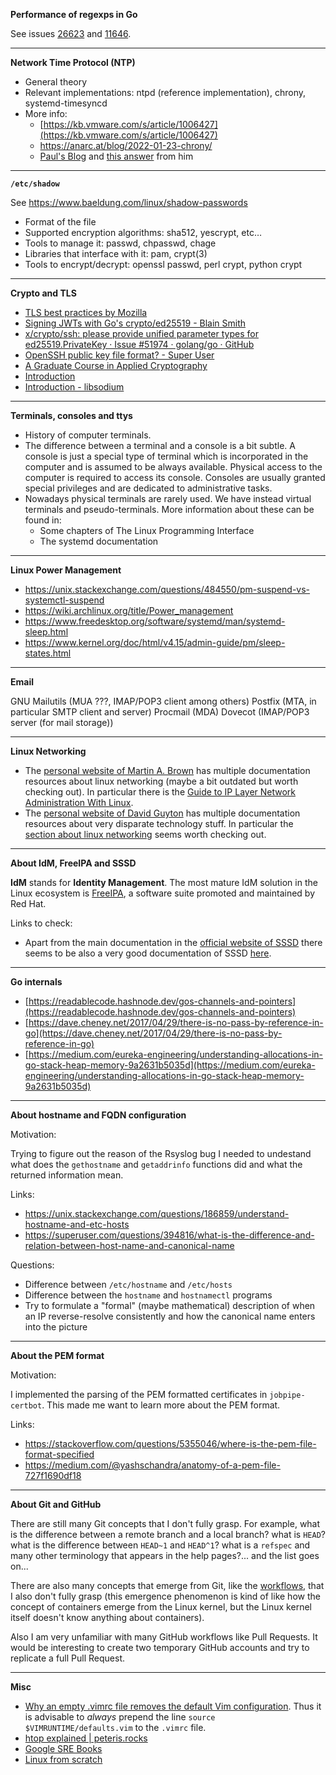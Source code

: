 **Performance of regexps in Go**

See issues [26623](https://github.com/golang/go/issues/26623) and [11646](https://github.com/golang/go/issues/11646).

---

**Network Time Protocol (NTP)**

- General theory
- Relevant implementations: ntpd (reference implementation), chrony, systemd-timesyncd
- More info:
  - [https://kb.vmware.com/s/article/1006427](https://kb.vmware.com/s/article/1006427)
  - https://anarc.at/blog/2022-01-23-chrony/
  - [Paul's Blog](https://www.libertysys.com.au/) and [this answer](https://serverfault.com/questions/1128302/does-installing-ntp-mean-im-installing-an-ntp-server) from him

---

**`/etc/shadow`**

See https://www.baeldung.com/linux/shadow-passwords

- Format of the file
- Supported encryption algorithms: sha512, yescrypt, etc…
- Tools to manage it: passwd, chpasswd, chage
- Libraries that interface with it: pam, crypt(3)
- Tools to encrypt/decrypt: openssl passwd, perl crypt, python crypt

---

**Crypto and TLS**

- [TLS best practices by Mozilla](https://wiki.mozilla.org/Security/Server_Side_TLS)
- [Signing JWTs with Go's crypto/ed25519 - Blain Smith](https://blainsmith.com/articles/signing-jwts-with-gos-crypto-ed25519/)
- [x/crypto/ssh: please provide unified parameter types for ed25519.PrivateKey · Issue #51974 · golang/go · GitHub](https://github.com/golang/go/issues/51974)
- [OpenSSH public key file format? - Super User](https://superuser.com/questions/1477472/openssh-public-key-file-format)
- [A Graduate Course in Applied Cryptography](https://toc.cryptobook.us/)
- [Introduction](https://nacl.cr.yp.to/index.html)
- [Introduction - libsodium](https://doc.libsodium.org/)

---

**Terminals, consoles and ttys**

- History of computer terminals.
- The difference between a terminal and a console is a bit subtle. A console is just a special type of terminal which is incorporated in the computer and is assumed to be always available. Physical access to the computer is required to access its console. Consoles are usually granted special privileges and are dedicated to administrative tasks.
- Nowadays physical terminals are rarely used. We have instead virtual terminals and pseudo-terminals. More information about these can be found in:
	- Some chapters of The Linux Programming Interface
	- The systemd documentation

---

**Linux Power Management**

- https://unix.stackexchange.com/questions/484550/pm-suspend-vs-systemctl-suspend
- https://wiki.archlinux.org/title/Power_management
- https://www.freedesktop.org/software/systemd/man/systemd-sleep.html
- https://www.kernel.org/doc/html/v4.15/admin-guide/pm/sleep-states.html

---

**Email**

GNU Mailutils (MUA ???, IMAP/POP3 client among others)
Postfix (MTA, in particular SMTP client and server)
Procmail (MDA)
Dovecot (IMAP/POP3 server (for mail storage))

---

**Linux Networking**

- The [personal website of Martin A. Brown](http://linux-ip.net/) has multiple documentation resources about linux networking (maybe a bit outdated but worth checking out). In particular there is the [Guide to IP Layer Network Administration With Linux](http://linux-ip.net/pages/the-guide.html).
- The [personal website of David Guyton](https://datahacker.blog/) has multiple documentation resources about very disparate technology stuff. In particular the [section about linux networking](https://datahacker.blog/industry/technology-menu/networking) seems worth checking out.

---

**About IdM, FreeIPA and SSSD**

**IdM** stands for **Identity Management**. The most mature IdM solution in the Linux ecosystem is [FreeIPA](https://www.freeipa.org), a software suite promoted and maintained by Red Hat.

Links to check:

- Apart from the main documentation in the [official website of SSSD](https://sssd.io/) there seems to be also a very good documentation of SSSD [here](https://docs.pagure.org/sssd.sssd/index.html).

---

**Go internals**

- [https://readablecode.hashnode.dev/gos-channels-and-pointers](https://readablecode.hashnode.dev/gos-channels-and-pointers)
- [https://dave.cheney.net/2017/04/29/there-is-no-pass-by-reference-in-go](https://dave.cheney.net/2017/04/29/there-is-no-pass-by-reference-in-go)
- [https://medium.com/eureka-engineering/understanding-allocations-in-go-stack-heap-memory-9a2631b5035d](https://medium.com/eureka-engineering/understanding-allocations-in-go-stack-heap-memory-9a2631b5035d)

---

**About hostname and FQDN configuration**

Motivation:

Trying to figure out the reason of the Rsyslog bug I needed to undestand what does the `gethostname` and `getaddrinfo` functions did and what the returned information mean.

Links:

- https://unix.stackexchange.com/questions/186859/understand-hostname-and-etc-hosts
- https://superuser.com/questions/394816/what-is-the-difference-and-relation-between-host-name-and-canonical-name

Questions:

- Difference between `/etc/hostname` and `/etc/hosts`
- Difference between the `hostname` and `hostnamectl` programs
- Try to formulate a "formal" (maybe mathematical) description of when an IP reverse-resolve consistently and how the canonical name enters into the picture

---

**About the PEM format**

Motivation:

I implemented the parsing of the PEM formatted certificates in `jobpipe-certbot`. This made me want to learn more about the PEM format.

Links:

- https://stackoverflow.com/questions/5355046/where-is-the-pem-file-format-specified
- https://medium.com/@yashschandra/anatomy-of-a-pem-file-727f1690df18

---

**About Git and GitHub**

There are still many Git concepts that I don't fully grasp. For example, what is the difference between a remote branch and a local branch? what is `HEAD`? what is the difference between `HEAD~1` and `HEAD^1`? what is a `refspec` and many other terminology that appears in the help pages?... and the list goes on...

There are also many concepts that emerge from Git, like the [workflows](https://www.atlassian.com/git/tutorials/comparing-workflows), that I also don't fully grasp (this emergence phenomenon is kind of like how the concept of containers emerge from the Linux kernel, but the Linux kernel itself doesn't know anything about containers).

Also I am very unfamiliar with many GitHub workflows like Pull Requests. It would be interesting to create two temporary GitHub accounts and try to replicate a full Pull Request.

---

**Misc**

- [Why an empty .vimrc file removes the default Vim configuration](https://vi.stackexchange.com/questions/33154/why-does-an-empty-vimrc-file-change-my-configuration-e-g-disable-syntax-highli). Thus it is advisable to _always_ prepend the line `source $VIMRUNTIME/defaults.vim` to the `.vimrc` file.
- [htop explained | peteris.rocks](https://peteris.rocks/blog/htop/)
- [Google SRE Books](https://sre.google/books/)
- [Linux from scratch](https://www.linuxfromscratch.org/)